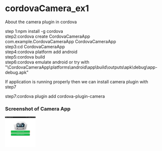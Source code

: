 # cordovaCamera_ex1
About the  camera plugin in cordova

step 1:npm install -g cordova</br>
step2:cordova create CordovaCameraApp com.example.CordovaCameraApp CordovaCameraApp</br>
step3:cd CordovaCameraApp</br>
step4:cordova platform add android</br>
step5:cordova build</br>
step6:cordova emulate android or try with "\CordovaCameraApp\platforms\android\app\build\outputs\apk\debug\app-debug.apk"</br>

If application is running properly then we can install camera plugin with step7</br>

step7:cordova plugin add cordova-plugin-camera</br>

<h3>Screenshot of Camera App</h3>
<img width="100" height="100" src="screenshot/image1.jpeg"></img>
